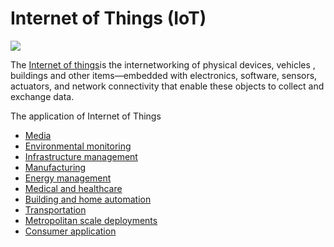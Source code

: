 # Internet of Things (IoT)

![](https://github.com/Raydivine/IoT-of-Modern-Agriculture/blob/master/Doc/Image/Agriculture/internet-of-things.jpg)


The [Internet of things](https://en.wikipedia.org/wiki/Internet_of_things)is the internetworking of physical devices, vehicles , buildings and other items—embedded with electronics, software, sensors, actuators, and network connectivity that enable these objects to collect and exchange data.

The application of Internet of Things
* [Media](https://en.wikipedia.org/wiki/Internet_of_things#Media)
* [Environmental monitoring](https://en.wikipedia.org/wiki/Internet_of_things#Environmental_monitoring)
* [Infrastructure management](https://en.wikipedia.org/wiki/Internet_of_things#Infrastructure_management)
* [Manufacturing](https://en.wikipedia.org/wiki/Internet_of_things#Manufacturing)
* [Energy management](https://en.wikipedia.org/wiki/Internet_of_things#Energy_management)
* [Medical and healthcare](Medical_and_healthcare)
* [Building and home automation](https://en.wikipedia.org/wiki/Internet_of_things#Building_and_home_automation)
* [Transportation](https://en.wikipedia.org/wiki/Internet_of_things#Transportation)
* [Metropolitan scale deployments](https://en.wikipedia.org/wiki/Internet_of_things#Metropolitan_scale_deployments)
* [Consumer application](https://en.wikipedia.org/wiki/Internet_of_things#Consumer_application)

